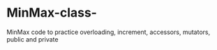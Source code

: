 # MinMax-class-
MinMax code to practice overloading, increment, accessors, mutators, public and private 
